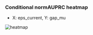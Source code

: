 ### Conditional normAUPRC heatmap

- X: eps_current, Y: gap_mu

![heatmap](/home/elicer/project_0814_2/results/20250818-142509/holdout/conditional_heatmap_eps_current_vs_gap_mu.png)
